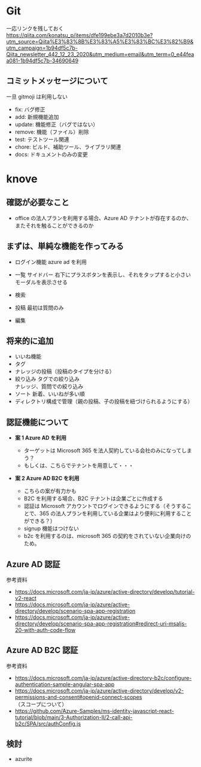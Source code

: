 # Git

一応リンクを残しておく<br>
https://qiita.com/konatsu_p/items/dfe199ebe3a7d2010b3e?utm_source=Qiita%E3%83%8B%E3%83%A5%E3%83%BC%E3%82%B9&utm_campaign=1b94df5c7b-Qiita_newsletter_442_12_23_2020&utm_medium=email&utm_term=0_e44feaa081-1b94df5c7b-34690649

## コミットメッセージについて

一旦 gitmoji は利用しない

- fix: バグ修正
- add: 新規機能追加
- update: 機能修正（バグではない）
- remove: 機能（ファイル）削除
- test: テストツール関連
- chore: ビルド、補助ツール、ライブラリ関連
- docs: ドキュメントのみの変更

# knove

## 確認が必要なこと

- office の法人プランを利用する場合、Azure AD テナントが存在するのか、またそれを触ることができるのか

## まずは、単純な機能を作ってみる

- ログイン機能
  azure ad を利用
- 一覧
  サイドバー
  右下にプラスボタンを表示し、それをタップすると小さいモーダルを表示させる

- 検索
- 投稿
  最初は質問のみ
- 編集

## 将来的に追加

- いいね機能
- タグ
- ナレッジの投稿（投稿のタイプを分ける）
- 絞り込み
  タグでの絞り込み<br>
  ナレッジ、質問での絞り込み
- ソート
  新着、いいねが多い順
- ディレクトリ構成で管理（親の投稿、子の投稿を紐づけられるようにする）

## 認証機能について

- **案 1 Azure AD を利用** <br>

  - ターゲットは Microsoft 365 を法人契約している会社のみになってしまう？
  - もしくは、こちらでテナントを用意して・・・

- **案 2 Azure AD B2C を利用** <br>
  - こちらの案が有力かも
  - B2C を利用する場合、B2C テナントは企業ごとに作成する
  - 認証は Microsoft アカウントでログインできるようにする（そうすることで、365 の法人プランを利用している企業はより便利に利用することができる？）
  - signup 機能はつけない
  - b2c を利用するのは、microsoft 365 の契約をされていない企業向けのため。

## Azure AD 認証

参考資料

- https://docs.microsoft.com/ja-jp/azure/active-directory/develop/tutorial-v2-react
- https://docs.microsoft.com/ja-jp/azure/active-directory/develop/scenario-spa-app-registration
- https://docs.microsoft.com/ja-jp/azure/active-directory/develop/scenario-spa-app-registration#redirect-uri-msaljs-20-with-auth-code-flow

## Azure AD B2C 認証

参考資料

- https://docs.microsoft.com/ja-jp/azure/active-directory-b2c/configure-authentication-sample-angular-spa-app
- https://docs.microsoft.com/ja-jp/azure/active-directory/develop/v2-permissions-and-consent#openid-connect-scopes （スコープについて）
- https://github.com/Azure-Samples/ms-identity-javascript-react-tutorial/blob/main/3-Authorization-II/2-call-api-b2c/SPA/src/authConfig.js

## 検討

- azurite
